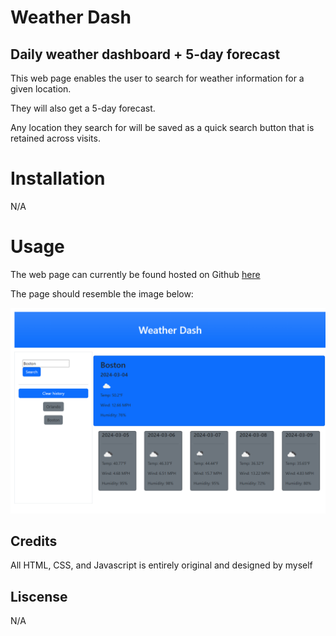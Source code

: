 # Weather Dash

## Daily weather dashboard + 5-day forecast

This web page enables the user to search for weather information for a given location.

They will also get a 5-day forecast.

Any location they search for will be saved as a quick search button that is retained across visits.

# Installation

N/A

# Usage

The web page can currently be found hosted on Github [here](https://stephen-bates.github.io/Weather-Dash/)

The page should resemble the image below:

![Current snapshot of the hosted page](./assets/img/snapshot.png)

## Credits

All HTML, CSS, and Javascript is entirely original and designed by myself

## Liscense

N/A